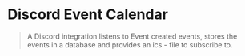 # Discord Event Calendar

> A Discord integration listens to Event created events, stores the events in a database and provides an ics - file to subscribe to.
